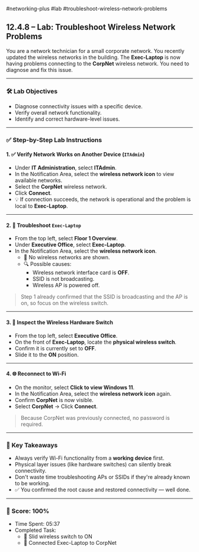#networking-plus #lab #troubleshoot-wireless-network-problems

## 12.4.8 – Lab: Troubleshoot Wireless Network Problems

You are a network technician for a small corporate network. You recently updated the wireless networks in the building. The **Exec-Laptop** is now having problems connecting to the **CorpNet** wireless network. You need to diagnose and fix this issue.

---

### 🛠 Lab Objectives
- Diagnose connectivity issues with a specific device.
- Verify overall network functionality.
- Identify and correct hardware-level issues.

---

### ✅ Step-by-Step Lab Instructions

#### 1. ✅ Verify Network Works on Another Device (`ITAdmin`)
- Under **IT Administration**, select **ITAdmin**.
- In the Notification Area, select the **wireless network icon** to view available networks.
- Select the **CorpNet** wireless network.
- Click **Connect**.
- 💡 If connection succeeds, the network is operational and the problem is local to **Exec-Laptop**.

---

#### 2. 🧪 Troubleshoot `Exec-Laptop`
- From the top left, select **Floor 1 Overview**.
- Under **Executive Office**, select **Exec-Laptop**.
- In the Notification Area, select the **wireless network icon**.
  - 🛑 No wireless networks are shown.
  - 🔍 Possible causes:
    - Wireless network interface card is **OFF**.
    - SSID is not broadcasting.
    - Wireless AP is powered off.

> Step 1 already confirmed that the SSID is broadcasting and the AP is on, so focus on the wireless switch.

---

#### 3. 🔧 Inspect the Wireless Hardware Switch
- From the top left, select **Executive Office**.
- On the front of **Exec-Laptop**, locate the **physical wireless switch**.
- Confirm it is currently set to **OFF**.
- Slide it to the **ON** position.

---

#### 4. 🌐 Reconnect to Wi-Fi
- On the monitor, select **Click to view Windows 11**.
- In the Notification Area, select the **wireless network icon** again.
- Confirm **CorpNet** is now visible.
- Select **CorpNet** → Click **Connect**.

> Because CorpNet was previously connected, no password is required.

---

### 🧠 Key Takeaways
- Always verify Wi-Fi functionality from a **working device** first.
- Physical layer issues (like hardware switches) can silently break connectivity.
- Don't waste time troubleshooting APs or SSIDs if they're already known to be working.
- ✅ You confirmed the root cause and restored connectivity — well done.

---

### 🏁 Score: 100%  
- Time Spent: 05:37  
- Completed Task:  
  - 🔹 Slid wireless switch to ON  
  - 🔹 Connected Exec-Laptop to CorpNet
